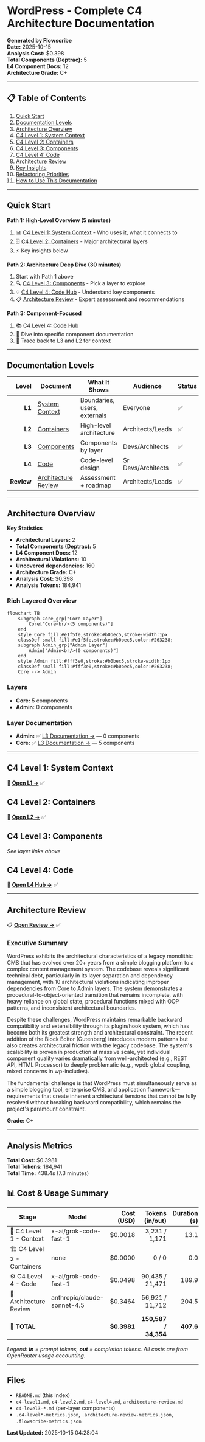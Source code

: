 # WordPress - Complete C4 Architecture Documentation
**Generated by Flowscribe**  
**Date:** 2025-10-15  
**Analysis Cost:** $0.398  
**Total Components (Deptrac):** 5  
**L4 Component Docs:** 12  
**Architecture Grade:** C+

---

## 📋 Table of Contents

1. [Quick Start](#quick-start)
2. [Documentation Levels](#documentation-levels)
3. [Architecture Overview](#architecture-overview)
4. [C4 Level 1: System Context](#c4-level-1-system-context)
5. [C4 Level 2: Containers](#c4-level-2-containers)
6. [C4 Level 3: Components](#c4-level-3-components)
7. [C4 Level 4: Code](#c4-level-4-code)
8. [Architecture Review](#architecture-review)
9. [Key Insights](#key-insights)
10. [Refactoring Priorities](#refactoring-priorities)
11. [How to Use This Documentation](#how-to-use-this-documentation)

---

## Quick Start

**Path 1: High-Level Overview (5 minutes)**
1. 📊 [C4 Level 1: System Context](./c4-level1.md) - Who uses it, what it connects to
2. 🗄️ [C4 Level 2: Containers](./c4-level2.md) - Major architectural layers
3. ⚡ Key insights below

**Path 2: Architecture Deep Dive (30 minutes)**
1. Start with Path 1 above
2. 🔍 [C4 Level 3: Components](#c4-level-3-components) - Pick a layer to explore
3. 💡 [C4 Level 4: Code Hub](./c4-level4.md) - Understand key components
4. 📋 [Architecture Review](./architecture-review.md) - Expert assessment and recommendations

**Path 3: Component-Focused**
1. 📚 [C4 Level 4: Code Hub](./c4-level4.md)
2. 🔬 Dive into specific component documentation
3. 🔄 Trace back to L3 and L2 for context

---

## Documentation Levels

| Level | Document | What It Shows | Audience | Status |
|------:|----------|---------------|----------|--------|
| **L1** | [System Context](./c4-level1.md) | Boundaries, users, externals | Everyone | ✅ |
| **L2** | [Containers](./c4-level2.md) | High-level architecture | Architects/Leads | ✅ |
| **L3** | [Components](#c4-level-3-components) | Components by layer | Devs/Architects | ✅ |
| **L4** | [Code](./c4-level4.md) | Code-level design | Sr Devs/Architects | ✅ |
| **Review** | [Architecture Review](./architecture-review.md) | Assessment + roadmap | Architects/Leads | ✅ |

---

## Architecture Overview

**Key Statistics**
- **Architectural Layers:** 2
- **Total Components (Deptrac):** 5
- **L4 Component Docs:** 12
- **Architectural Violations:** 10
- **Uncovered dependencies:** 160
- **Architecture Grade:** C+
- **Analysis Cost:** $0.398
- **Analysis Tokens:** 184,941

### Rich Layered Overview

```mermaid
flowchart TB
    subgraph Core_grp["Core Layer"]
        Core["Core<br/>(5 components)"]
    end
    style Core fill:#e1f5fe,stroke:#b0bec5,stroke-width:1px
    classDef small fill:#e1f5fe,stroke:#b0bec5,color:#263238;
    subgraph Admin_grp["Admin Layer"]
        Admin["Admin<br/>(0 components)"]
    end
    style Admin fill:#fff3e0,stroke:#b0bec5,stroke-width:1px
    classDef small fill:#fff3e0,stroke:#b0bec5,color:#263238;
    Core --> Admin
```

### Layers
- **Core:** 5 components
- **Admin:** 0 components

### Layer Documentation
- **Admin:** ✅ [L3 Documentation →](./c4-level3-admin.md) — 0 components
- **Core:** ✅ [L3 Documentation →](./c4-level3-core.md) — 5 components

---

## C4 Level 1: System Context
📄 **[Open L1 →](./c4-level1.md)** ✅

## C4 Level 2: Containers
📄 **[Open L2 →](./c4-level2.md)** ✅

## C4 Level 3: Components
_See layer links above_

## C4 Level 4: Code
📄 **[Open L4 Hub →](./c4-level4.md)** ✅

---

## Architecture Review
📋 **[Open Review →](./architecture-review.md)** ✅

### Executive Summary
WordPress exhibits the architectural characteristics of a legacy monolithic CMS that has evolved over 20+ years from a simple blogging platform to a complex content management system. The codebase reveals significant technical debt, particularly in its layer separation and dependency management, with 10 architectural violations indicating improper dependencies from Core to Admin layers. The system demonstrates a procedural-to-object-oriented transition that remains incomplete, with heavy reliance on global state, procedural functions mixed with OOP patterns, and inconsistent architectural boundaries.

Despite these challenges, WordPress maintains remarkable backward compatibility and extensibility through its plugin/hook system, which has become both its greatest strength and architectural constraint. The recent addition of the Block Editor (Gutenberg) introduces modern patterns but also creates architectural friction with the legacy codebase. The system's scalability is proven in production at massive scale, yet individual component quality varies dramatically from well-architected (e.g., REST API, HTML Processor) to deeply problematic (e.g., wpdb global coupling, mixed concerns in wp-includes).

The fundamental challenge is that WordPress must simultaneously serve as a simple blogging tool, enterprise CMS, and application framework—requirements that create inherent architectural tensions that cannot be fully resolved without breaking backward compatibility, which remains the project's paramount constraint.

**Grade:** C+

---

## Analysis Metrics

**Total Cost:** $0.3981  
**Total Tokens:** 184,941  
**Total Time:** 438.4s (7.3 minutes)

## 📊 Cost & Usage Summary

| Stage | Model | Cost (USD) | Tokens (in/out) | Duration (s) |
|-------|-------|-----------:|----------------:|-------------:|
| 🧭 C4 Level 1 - Context | x-ai/grok-code-fast-1 | $0.0018 | 3,231 / 1,171 | 13.1 |
| 🏗️ C4 Level 2 - Containers | none | $0.0000 | 0 / 0 | 0.0 |
| ⚙️ C4 Level 4 - Code | x-ai/grok-code-fast-1 | $0.0498 | 90,435 / 21,471 | 189.9 |
| 🧱 Architecture Review | anthropic/claude-sonnet-4.5 | $0.3464 | 56,921 / 11,712 | 204.5 |
| 💼 **TOTAL** |  | **$0.3981** | **150,587 / 34,354** | **407.6** |

_Legend: **in** = prompt tokens, **out** = completion tokens. All costs are from OpenRouter usage accounting._

---

## Files
- `README.md` (this index)
- `c4-level1.md`, `c4-level2.md`, `c4-level4.md`, `architecture-review.md`
- `c4-level3-*.md` (per-layer components)
- `.c4-level*-metrics.json`, `.architecture-review-metrics.json`, `.flowscribe-metrics.json`

**Last Updated:** 2025-10-15 04:28:04

